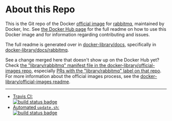 # About this Repo

This is the Git repo of the Docker [official image](https://docs.docker.com/docker-hub/official_repos/) for [rabbitmq](https://registry.hub.docker.com/_/rabbitmq/), maintained by Docker, Inc. See [the Docker Hub page](https://registry.hub.docker.com/_/rabbitmq/) for the full readme on how to use this Docker image and for information regarding contributing and issues.



The full readme is generated over in [docker-library/docs](https://github.com/docker-library/docs), specifically in [docker-library/docs/rabbitmq](https://github.com/docker-library/docs/tree/master/rabbitmq).

See a change merged here that doesn't show up on the Docker Hub yet? Check [the "library/rabbitmq" manifest file in the docker-library/official-images repo](https://github.com/docker-library/official-images/blob/master/library/rabbitmq), especially [PRs with the "library/rabbitmq" label on that repo](https://github.com/docker-library/official-images/labels/library%2Frabbitmq). For more information about the official images process, see the [docker-library/official-images readme](https://github.com/docker-library/official-images/blob/master/README.md).

---

-	[Travis CI:  
	![build status badge](https://img.shields.io/travis/docker-library/rabbitmq/master.svg)](https://travis-ci.org/docker-library/rabbitmq/branches)
-	[Automated `update.sh`:  
	![build status badge](https://doi-janky.infosiftr.net/job/update.sh/job/rabbitmq/badge/icon)](https://doi-janky.infosiftr.net/job/update.sh/job/rabbitmq)

<!-- THIS FILE IS GENERATED BY https://github.com/docker-library/docs/blob/master/generate-repo-stub-readme.sh -->
